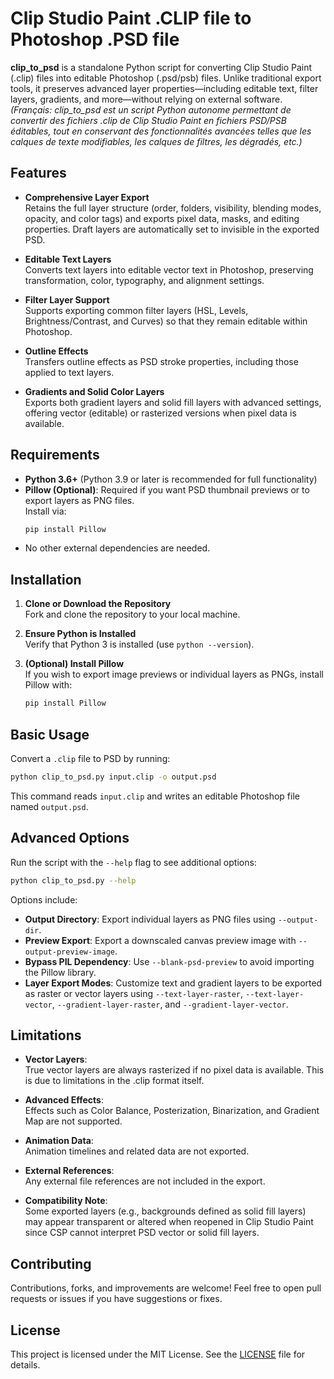 # Clip Studio Paint .CLIP file to Photoshop .PSD file

**clip_to_psd** is a standalone Python script for converting Clip Studio Paint (.clip) files into editable Photoshop (.psd/psb) files. Unlike traditional export tools, it preserves advanced layer properties—including editable text, filter layers, gradients, and more—without relying on external software.  
*(Français: clip_to_psd est un script Python autonome permettant de convertir des fichiers .clip de Clip Studio Paint en fichiers PSD/PSB éditables, tout en conservant des fonctionnalités avancées telles que les calques de texte modifiables, les calques de filtres, les dégradés, etc.)*

## Features

- **Comprehensive Layer Export**  
  Retains the full layer structure (order, folders, visibility, blending modes, opacity, and color tags) and exports pixel data, masks, and editing properties. Draft layers are automatically set to invisible in the exported PSD.

- **Editable Text Layers**  
  Converts text layers into editable vector text in Photoshop, preserving transformation, color, typography, and alignment settings.

- **Filter Layer Support**  
  Supports exporting common filter layers (HSL, Levels, Brightness/Contrast, and Curves) so that they remain editable within Photoshop.

- **Outline Effects**  
  Transfers outline effects as PSD stroke properties, including those applied to text layers.

- **Gradients and Solid Color Layers**  
  Exports both gradient layers and solid fill layers with advanced settings, offering vector (editable) or rasterized versions when pixel data is available.

## Requirements

- **Python 3.6+** (Python 3.9 or later is recommended for full functionality)  
- **Pillow (Optional)**: Required if you want PSD thumbnail previews or to export layers as PNG files.  
  Install via:
  ```bash
  pip install Pillow
  ```
- No other external dependencies are needed.

## Installation

1. **Clone or Download the Repository**  
   Fork and clone the repository to your local machine.
   
2. **Ensure Python is Installed**  
   Verify that Python 3 is installed (use `python --version`).

3. **(Optional) Install Pillow**  
   If you wish to export image previews or individual layers as PNGs, install Pillow with:
   ```bash
   pip install Pillow
   ```

## Basic Usage

Convert a `.clip` file to PSD by running:

```bash
python clip_to_psd.py input.clip -o output.psd
```

This command reads `input.clip` and writes an editable Photoshop file named `output.psd`.

## Advanced Options

Run the script with the `--help` flag to see additional options:

```bash
python clip_to_psd.py --help
```

Options include:
- **Output Directory**: Export individual layers as PNG files using `--output-dir`.
- **Preview Export**: Export a downscaled canvas preview image with `--output-preview-image`.
- **Bypass PIL Dependency**: Use `--blank-psd-preview` to avoid importing the Pillow library.
- **Layer Export Modes**: Customize text and gradient layers to be exported as raster or vector layers using `--text-layer-raster`, `--text-layer-vector`, `--gradient-layer-raster`, and `--gradient-layer-vector`.

## Limitations

- **Vector Layers**:  
  True vector layers are always rasterized if no pixel data is available. This is due to limitations in the .clip format itself.

- **Advanced Effects**:  
  Effects such as Color Balance, Posterization, Binarization, and Gradient Map are not supported.

- **Animation Data**:  
  Animation timelines and related data are not exported.

- **External References**:  
  Any external file references are not included in the export.

- **Compatibility Note**:  
  Some exported layers (e.g., backgrounds defined as solid fill layers) may appear transparent or altered when reopened in Clip Studio Paint since CSP cannot interpret PSD vector or solid fill layers.

## Contributing

Contributions, forks, and improvements are welcome! Feel free to open pull requests or issues if you have suggestions or fixes.

## License

This project is licensed under the MIT License. See the [LICENSE](LICENSE) file for details.
